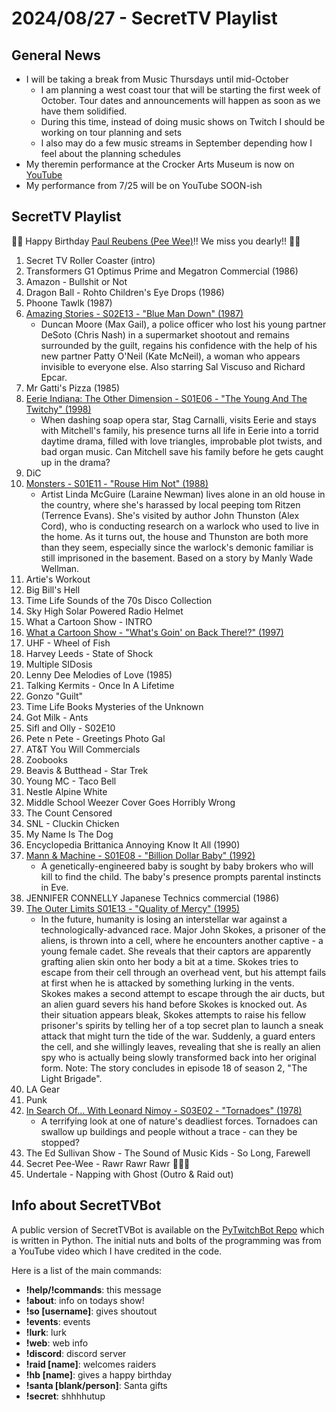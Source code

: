 # 2024/08/27 - SecretTV Playlist

## General News

- I will be taking a break from Music Thursdays until mid-October
  - I am planning a west coast tour that will be starting the first week of October.  Tour dates and announcements will happen as soon as we have them solidified.
  - During this time, instead of doing music shows on Twitch I should be working on tour planning and sets
  - I also may do a few music streams in September depending how I feel about the planning schedules 
- My theremin performance at the Crocker Arts Museum is now on [YouTube](https://youtu.be/ptiVbGhveMU?si=gCHdL-9A_WpCVhUW)
- My performance from 7/25 will be on YouTube SOON-ish

## SecretTV Playlist

🎂🎂 Happy Birthday [Paul Reubens (Pee Wee)](https://en.wikipedia.org/wiki/Paul_Reubens)!!  We miss you dearly!! 🎂🎂

1. Secret TV Roller Coaster (intro)
2. Transformers G1 Optimus Prime and Megatron Commercial (1986)
3. Amazon - Bullshit or Not
4. Dragon Ball - Rohto Children's Eye Drops (1986)
5. Phoone Tawlk (1987)
6. [Amazing Stories - S02E13 - "Blue Man Down" (1987)](https://en.wikipedia.org/wiki/Amazing_Stories_(1985_TV_series)#Season_2_(1986%E2%80%9387))
   - Duncan Moore (Max Gail), a police officer who lost his young partner DeSoto (Chris Nash) in a supermarket shootout and remains surrounded by the guilt, regains his confidence with the help of his new partner Patty O'Neil (Kate McNeil), a woman who appears invisible to everyone else.  Also starring Sal Viscuso and Richard Epcar.
7. Mr Gatti's Pizza (1985)
8. [Eerie Indiana: The Other Dimension - S01E06 - "The Young And The Twitchy" (1998)](https://en.wikipedia.org/wiki/Eerie,_Indiana:_The_Other_Dimension#Episodes)
   - When dashing soap opera star, Stag Carnalli, visits Eerie and stays with Mitchell's family, his presence turns all life in Eerie into a torrid daytime drama, filled with love triangles, improbable plot twists, and bad organ music. Can Mitchell save his family before he gets caught up in the drama?
9. DiC
10. [Monsters - S01E11 - "Rouse Him Not" (1988)](https://en.wikipedia.org/wiki/List_of_Monsters_episodes)
    - Artist Linda McGuire (Laraine Newman) lives alone in an old house in the country, where she's harassed by local peeping tom Ritzen (Terrence Evans). She's visited by author John Thunston (Alex Cord), who is conducting research on a warlock who used to live in the home. As it turns out, the house and Thunston are both more than they seem, especially since the warlock's demonic familiar is still imprisoned in the basement.  Based on a story by Manly Wade Wellman.
11. Artie's Workout
12. Big Bill's Hell
13. Time Life Sounds of the 70s Disco Collection
14. Sky High Solar Powered Radio Helmet
15. What a Cartoon Show - INTRO
16. [What a Cartoon Show - "What's Goin' on Back There!?" (1997)](https://en.wikipedia.org/wiki/What_a_Cartoon!)
17. UHF - Wheel of Fish
18. Harvey Leeds - State of Shock
19. Multiple SIDosis
20. Lenny Dee Melodies of Love (1985)
21. Talking Kermits - Once In A Lifetime
22. Gonzo "Guilt"
23. Time Life Books Mysteries of the Unknown
24. Got Milk - Ants
25. Sifl and Olly - S02E10
26. Pete n Pete - Greetings Photo Gal
27. AT&T You Will Commercials
28. Zoobooks
29. Beavis & Butthead - Star Trek
30. Young MC - Taco Bell
31. Nestle Alpine White
32. Middle School Weezer Cover Goes Horribly Wrong
33. The Count Censored
34. SNL - Cluckin Chicken
35. My Name Is The Dog
36. Encyclopedia Brittanica Annoying Know It All (1990)
37. [Mann & Machine - S01E08 - "Billion Dollar Baby" (1992)](https://en.wikipedia.org/wiki/Mann_%26_Machine#Episodes)
    - A genetically-engineered baby is sought by baby brokers who will kill to find the child. The baby's presence prompts parental instincts in Eve.
38. JENNIFER CONNELLY Japanese Technics commercial (1986)
39. [The Outer Limits S01E13 - "Quality of Mercy" (1995)](https://en.wikipedia.org/wiki/List_of_The_Outer_Limits_(1995_TV_series)_episodes#Season_1_(1995))
    - In the future, humanity is losing an interstellar war against a technologically-advanced race. Major John Skokes, a prisoner of the aliens, is thrown into a cell, where he encounters another captive - a young female cadet. She reveals that their captors are apparently grafting alien skin onto her body a bit at a time. Skokes tries to escape from their cell through an overhead vent, but his attempt fails at first when he is attacked by something lurking in the vents. Skokes makes a second attempt to escape through the air ducts, but an alien guard severs his hand before Skokes is knocked out. As their situation appears bleak, Skokes attempts to raise his fellow prisoner's spirits by telling her of a top secret plan to launch a sneak attack that might turn the tide of the war. Suddenly, a guard enters the cell, and she willingly leaves, revealing that she is really an alien spy who is actually being slowly transformed back into her original form.  Note: The story concludes in episode 18 of season 2, "The Light Brigade".
40. LA Gear
41. Punk
42. [In Search Of... With Leonard Nimoy - S03E02 - "Tornadoes" (1978)](https://en.wikipedia.org/wiki/In_Search_of..._(TV_series)#Season_3_(1978%E2%80%931979))
    - A terrifying look at one of nature's deadliest forces. Tornadoes can swallow up buildings and people without a trace - can they be stopped?
43. The Ed Sullivan Show - The Sound of Music Kids - So Long, Farewell
44. Secret Pee-Wee - Rawr Rawr Rawr 🐊🐊🐊
45. Undertale - Napping with Ghost (Outro & Raid out)


## Info about SecretTVBot

A public version of SecretTVBot is available on the [PyTwitchBot Repo](https://github.com/awbored/PyTwitchBot) which is written in Python.  The initial nuts and bolts of the programming was from a YouTube video which I have credited in the code.

Here is a list of the main commands:
- **!help/!commands**: this message
- **!about**: info on todays show!
- **!so [username]**: gives shoutout
- **!events**: events
- **!lurk**: lurk
- **!web**: web info
- **!discord**: discord server
- **!raid [name]**: welcomes raiders
- **!hb [name]**: gives a happy birthday
- **!santa [blank/person]**: Santa gifts
- **!secret**: shhhhutup
